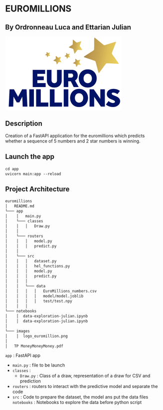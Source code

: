 # EUROMILLIONS
## By Ordronneau Luca and Ettarian Julian
![alt text](images/logo_euromillion.png)
## Description

Creation of a FastAPI application for the euromillions which predicts whether a sequence of 5 numbers and 2 star numbers is winning.
## Launch the app
```
cd app
uvicorn main:app --reload
```
## Project Architecture
```
euromillions
│   README.md
└─── app
│    │   main.py
│    └─── classes
│    │   │   Draw.py
│    │ 
│    └─── routers
│    │   │   model.py
│    │   │   predict.py
│    │ 
│    └─── src
│    │   │   dataset.py
│    │   │   hel_functions.py
│    │   │   model.py
│    │   │   predict.py
│    │   │
│    │   └─── data
│    │   │   │   EuroMillions_numbers.csv
│    │   │   │   model/model.joblib
│    │   │   │   test/test.npy
│    │   │
└─── notebooks 
│    │  data-exploration-julian.ipynb
│    │  data-exploration-julian.ipynb
│
└─── images
│    │  logo_euromillion.png
│
│   TP MoneyMoneyMoney.pdf
```

`app` : FastAPI app
- `main.py` : file to be launch
- `classes` :
    - `Draw.py` : Class of a draw, representation of a draw for CSV and prediction
- `routers` : routers to interact with the predictive model and separate the code
- `src` : Code to prepare the dataset, the model ans put the data files
`notebooks` : Notebooks to explore the data before python script